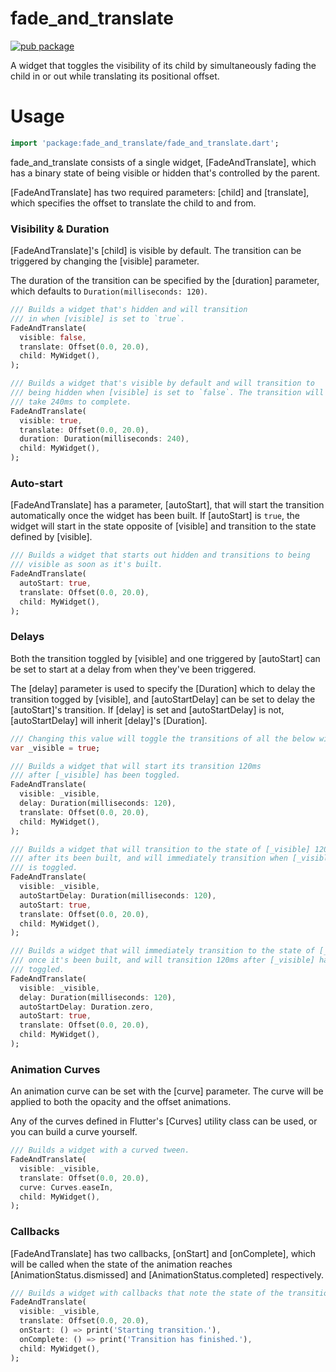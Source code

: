 # fade_and_translate

[![pub package](https://img.shields.io/pub/v/fade_and_translate.svg)](https://pub.dartlang.org/packages/fade_and_translate)

A widget that toggles the visibility of its child by simultaneously
fading the child in or out while translating its positional offset.

# Usage

```dart
import 'package:fade_and_translate/fade_and_translate.dart';
```

fade_and_translate consists of a single widget, [FadeAndTranslate], which has
a binary state of being visible or hidden that's controlled by the parent.

[FadeAndTranslate] has two required parameters: [child] and [translate],
which specifies the offset to translate the child to and from.

### Visibility & Duration

[FadeAndTranslate]'s [child] is visible by default. The transition can be
triggered by changing the [visible] parameter.

The duration of the transition can be specified by the [duration] parameter,
which defaults to `Duration(milliseconds: 120)`.

```dart
/// Builds a widget that's hidden and will transition
/// in when [visible] is set to `true`.
FadeAndTranslate(
  visible: false,
  translate: Offset(0.0, 20.0),
  child: MyWidget(),
);

/// Builds a widget that's visible by default and will transition to
/// being hidden when [visible] is set to `false`. The transition will
/// take 240ms to complete.
FadeAndTranslate(
  visible: true,
  translate: Offset(0.0, 20.0),
  duration: Duration(milliseconds: 240),
  child: MyWidget(),
);
```

### Auto-start

[FadeAndTranslate] has a parameter, [autoStart], that will start the transition
automatically once the widget has been built. If [autoStart] is `true`, the widget
will start in the state opposite of [visible] and transition to the state defined
by [visible].

```dart
/// Builds a widget that starts out hidden and transitions to being
/// visible as soon as it's built.
FadeAndTranslate(
  autoStart: true,
  translate: Offset(0.0, 20.0),
  child: MyWidget(),
);
```

### Delays

Both the transition toggled by [visible] and one triggered by [autoStart] can
be set to start at a delay from when they've been triggered.

The [delay] parameter is used to specify the [Duration] which to delay the
transition togged by [visible], and [autoStartDelay] can be set to delay the
[autoStart]'s transition. If [delay] is set and [autoStartDelay] is not,
[autoStartDelay] will inherit [delay]'s [Duration].

```dart
/// Changing this value will toggle the transitions of all the below widgets.
var _visible = true;

/// Builds a widget that will start its transition 120ms
/// after [_visible] has been toggled.
FadeAndTranslate(
  visible: _visible,
  delay: Duration(milliseconds: 120),
  translate: Offset(0.0, 20.0),
  child: MyWidget(),
);

/// Builds a widget that will transition to the state of [_visible] 120ms
/// after its been built, and will immediately transition when [_visible]
/// is toggled.
FadeAndTranslate(
  visible: _visible,
  autoStartDelay: Duration(milliseconds: 120),
  autoStart: true,
  translate: Offset(0.0, 20.0),
  child: MyWidget(),
);

/// Builds a widget that will immediately transition to the state of [_visible]
/// once it's been built, and will transition 120ms after [_visible] has been
/// toggled.
FadeAndTranslate(
  visible: _visible,
  delay: Duration(milliseconds: 120),
  autoStartDelay: Duration.zero,
  autoStart: true,
  translate: Offset(0.0, 20.0),
  child: MyWidget(),
);
```

### Animation Curves

An animation curve can be set with the [curve] parameter. The curve will be
applied to both the opacity and the offset animations.

Any of the curves defined in Flutter's [Curves] utility class can be used,
or you can build a curve yourself.

```dart
/// Builds a widget with a curved tween.
FadeAndTranslate(
  visible: _visible,
  translate: Offset(0.0, 20.0),
  curve: Curves.easeIn,
  child: MyWidget(),
);
```

### Callbacks

[FadeAndTranslate] has two callbacks, [onStart] and [onComplete], which will
be called when the state of the animation reaches [AnimationStatus.dismissed]
and [AnimationStatus.completed] respectively.

```dart
/// Builds a widget with callbacks that note the state of the transition.
FadeAndTranslate(
  visible: _visible,
  translate: Offset(0.0, 20.0),
  onStart: () => print('Starting transition.'),
  onComplete: () => print('Transition has finished.'),
  child: MyWidget(),
);
```
